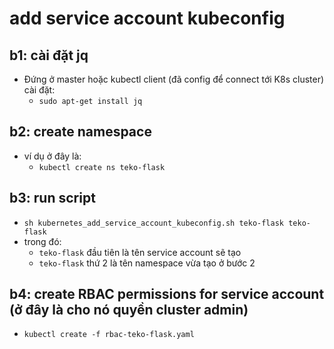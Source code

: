 # add service account kubeconfig
## b1: cài đặt jq
- Đứng ở master hoặc kubectl client (đã config để connect tới K8s cluster) cài đặt:
  - `sudo apt-get install jq`
## b2: create namespace
- ví dụ ở đây là:
  - `kubectl create ns teko-flask`
## b3: run script
- `sh kubernetes_add_service_account_kubeconfig.sh teko-flask teko-flask`
- trong đó:
  - `teko-flask` đầu tiên là tên service account sẽ tạo
  - `teko-flask` thứ 2 là tên namespace vừa tạo ở bước 2
## b4: create RBAC permissions for service account (ở đây là cho nó quyền cluster admin)
- `kubectl create -f rbac-teko-flask.yaml`
